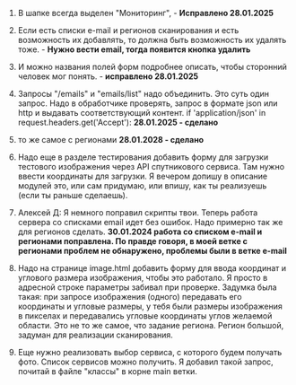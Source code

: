 
1. В шапке всегда выделен "Мониторинг", - **Исправлено 28.01.2025**  

2. Если есть списки e-mail и регионов сканирования и есть возможность их добавлять, то должна быть возможность их удалять тоже. - **Нужно вести email, тогда появится кнопка удалить**  

3. И можно названия полей форм подробнее описать, чтобы сторонний человек мог понять. - **исправлено 28.01.2025**  

4. Запросы "/emails" и "emails/list" надо объединить. Это суть один запрос. Надо в обработчике проверять, запрос в формате 
json или http и выдавать соответствующий контент. if 'application/json' in request.headers.get('Accept'): **28.01.2025 - сделано**
5. то же самое с регионами **28.01.2028 - сделано**  

6. Надо еще в разделе тестирования добавить форму для загрузки тестового изображения через API спутникового сервиса. 
   Там нужно ввести координаты для загрузки. Я вечером допишу в описание модулей это, или сам придумаю, или впишу, как ты реализуешь (если ты раньше сделаешь).  

7. Алексей Д: Я немного поправил скрипты твои. Теперь работа сервера со списками email идет без ошибок. Надо примерно так же для регионов сделать. **30.01.2024 работа со списком e-mail и регионами поправлена. По правде говоря, в моей ветке с регионами проблем не обнаружено, проблемы были в ветке e-mail**  

8. Надо на странице image.html добавить форму для ввода координат и углового размера изображения, чтобы это работало. Я просто в адресной строке параметры забивал при проверке. Задумка была такая: при запросе изображения (одного) передавать его координаты и угловые размеры, у тебя были размеры изображения в пикселах и передавались угловые координаты углов желаемой области. Это не то же самое, что задание региона. Регион большой, задуман для реализации сканирования.  

9. Еще нужно реализовать выбор сервиса, с которого будем получать фото. Список сервисов можно получить. Я добавил такой запрос, почитай в файле "классы" в корне main ветки.  


